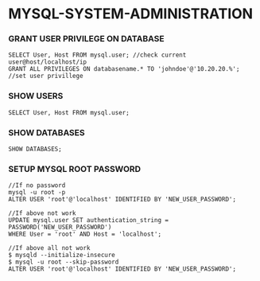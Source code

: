 # MYSQL-SYSTEM-ADMINISTRATION

### GRANT USER PRIVILEGE ON DATABASE
```
SELECT User, Host FROM mysql.user; //check current user@host/localhost/ip
GRANT ALL PRIVILEGES ON databasename.* TO 'johndoe'@'10.20.20.%'; //set user privillege
```
### SHOW USERS
```
SELECT User, Host FROM mysql.user;
```
### SHOW DATABASES
```
SHOW DATABASES;
```
### SETUP MYSQL ROOT PASSWORD
```
//If no password
mysql -u root -p
ALTER USER 'root'@'localhost' IDENTIFIED BY 'NEW_USER_PASSWORD';

//If above not work
UPDATE mysql.user SET authentication_string = PASSWORD('NEW_USER_PASSWORD')
WHERE User = 'root' AND Host = 'localhost';

//If above all not work
$ mysqld --initialize-insecure
$ mysql -u root --skip-password
ALTER USER 'root'@'localhost' IDENTIFIED BY 'NEW_USER_PASSWORD';
```
